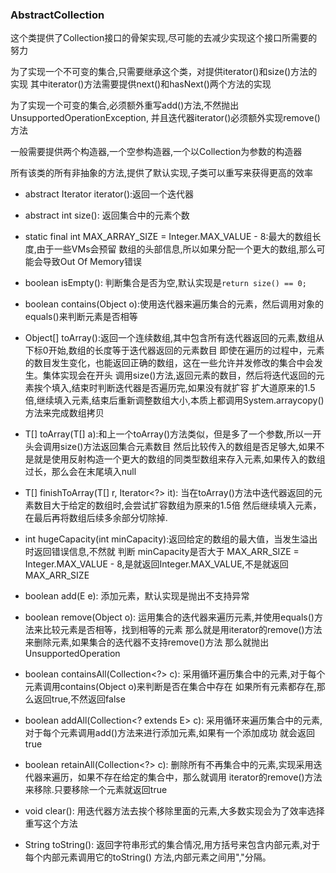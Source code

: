 ### AbstractCollection
这个类提供了Collection接口的骨架实现,尽可能的去减少实现这个接口所需要的努力

为了实现一个不可变的集合,只需要继承这个类，对提供iterator()和size()方法的实现
其中iterator()方法需要提供next()和hasNext()两个方法的实现

为了实现一个可变的集合,必须额外重写add()方法,不然抛出UnsupportedOperationException,
并且迭代器iterator()必须额外实现remove()方法

一般需要提供两个构造器,一个空参构造器,一个以Collection为参数的构造器

所有该类的所有非抽象的方法,提供了默认实现,子类可以重写来获得更高的效率

* abstract Iterator<E> iterator():返回一个迭代器
* abstract int size(): 返回集合中的元素个数
* static final int MAX_ARRAY_SIZE = Integer.MAX_VALUE - 8:最大的数组长度,由于一些VMs会预留
数组的头部信息,所以如果分配一个更大的数组,那么可能会导致Out Of Memory错误
* boolean isEmpty(): 判断集合是否为空,默认实现是`return size() == 0;`
* boolean contains(Object o):使用迭代器来遍历集合的元素，然后调用对象的equals()来判断元素是否相等
* Object[] toArray():返回一个连续数组,其中包含所有迭代器返回的元素,数组从下标0开始,数组的长度等于迭代器返回的元素数目
即使在遍历的过程中，元素的数目发生变化，也能返回正确的数组，这在一些允许并发修改的集合中会发生。集体实现会在开头
调用size()方法,返回元素的数目，然后将迭代返回的元素挨个填入,结束时判断迭代器是否遍历完,如果没有就扩容
扩大道原来的1.5倍,继续填入元素,结束后重新调整数组大小,本质上都调用System.arraycopy()方法来完成数组拷贝

* T[] toArray(T[] a):和上一个toArray()方法类似，但是多了一个参数,所以一开头会调用size()方法返回集合元素数目
然后比较传入的数组是否足够大,如果不是就是使用反射构造一个更大的数组的同类型数组来存入元素,如果传入的数组过长，那么会在末尾填入null

* T[] finishToArray(T[] r, Iterator<?> it):
当在toArray()方法中迭代器返回的元素数目大于给定的数组时,会尝试扩容数组为原来的1.5倍
然后继续填入元素，在最后再将数组后续多余部分切除掉.

* int hugeCapacity(int minCapacity):返回给定的数组的最大值，当发生溢出时返回错误信息,不然就
判断 minCapacity是否大于 MAX_ARR_SIZE = Integer.MAX_VALUE - 8,是就返回Integer.MAX_VALUE,不是就返回
MAX_ARR_SIZE

* boolean add(E e): 添加元素，默认实现是抛出不支持异常

* boolean remove(Object o):
运用集合的迭代器来遍历元素,并使用equals()方法来比较元素是否相等，找到相等的元素
那么就是用iterator的remove()方法来删除元素,如果集合的迭代器不支持remove()方法
那么就抛出UnsupportedOperation

* boolean containsAll(Collection<?> c):
采用循环遍历集合中的元素,对于每个元素调用contains(Object o)来判断是否在集合中存在
如果所有元素都存在,那么返回true,不然返回false

* boolean addAll(Collection<? extends E> c):
采用循环来遍历集合中的元素,对于每个元素调用add()方法来进行添加元素,如果有一个添加成功
就会返回true

* boolean retainAll(Collection<?> c):
删除所有不再集合中的元素,实现采用迭代器来遍历，如果不存在给定的集合中，那么就调用
iterator的remove()方法来移除.只要移除一个元素就返回true

* void clear():
用迭代器方法去挨个移除里面的元素,大多数实现会为了效率选择重写这个方法

* String toString():
返回字符串形式的集合情况,用方括号来包含内部元素,对于每个内部元素调用它的toString()
方法,内部元素之间用","分隔。

